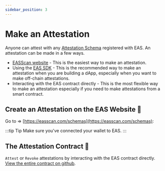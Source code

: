 ```yaml
---
sidebar_position: 3
---
```


# Make an Attestation

Anyone can attest with any [Attestation Schema](https://easscan.com/schemas) registered with EAS. An attestation can be
made in a few ways.

- [EASScan website](https://easscan.com/attestation/create) - This is the easiest way to make an attestation.
- Using the [EAS SDK](https://github.com/ethereum-attestation-service/eas-sdk) - This is the recommended way to make an
  attestation when you are building a dApp, especially when you want to make off-chain attestations.
- Interacting with the EAS contract directly - This is the most flexible way to make an attestation especially if you
  need to make attestations from a smart contract.

## Create an Attestation on the EAS Website 🧙

Go to => [https://easscan.com/schemas](https://easscan.com/schemas):

:::tip Tip
Make sure you've connected your wallet to EAS.
:::

[//]: # ()
[//]: # (## Making Attestations using the contracts 📄)

[//]: # ()
[//]: # (In order to make attestations with EAS, you will need to:)

[//]: # ()
[//]: # (#### 1.Register a schema with the global schema registry.)

[//]: # ()
[//]: # (This defines the data fields and structure of the attested claims that you will be making. You can also use an existing)

[//]: # (schema if the fields match your use case need.)

[//]: # ()
[//]: # (#### 2. Use the `attest` or `attestByDelegation` functions of the EAS contract to make attested claims.)

[//]: # ()
[//]: # (These functions take the following parameters:)

[//]: # ()
[//]: # (- `recipient`: The optional address of the user for whom you are making the attested claims.)

[//]: # (- `schema`: The ID of the schema that defines the data fields and structure of the attested claims.)

[//]: # (- `expirationTime`: The optional time at which the attested claims will expire and no longer be considered valid.)

[//]: # (- `revocable`: A boolean value indicating whether the attested claims can be revoked by the attester.)

[//]: # (- `refUUID`: The UUID of an existing attestation that this attestation is referencing. This can be used to create a)

[//]: # (  chain of attested claims.)

[//]: # (- `data`: The attested claims, encoded as a byte array using the EIP712 encoding format.)

[//]: # (- `attester`: &#40;optional&#41; The address of the attester who is making the attested claims. This is only used for)

[//]: # (  attestByDelegation and should be the address of the signer of the EIP712 signature.)

[//]: # (- `v`: &#40;optional&#41; The v component of the EIP712 signature. This is only used for attestByDelegation.)

[//]: # (- `r`: &#40;optional&#41; The r component of the EIP712 signature. This is only used for attestByDelegation.)

[//]: # (- `s`: &#40;optional&#41; The s component of the EIP712 signature. This is only used for attestByDelegation.)

[//]: # ()
[//]: # (#### 3. Use the `getAttestation` function of the EAS contract to retrieve the attested claims that you have made.)

[//]: # ()
[//]: # (This function takes the UUID of the attested claims as a parameter and returns a Attestation struct containing the)

[//]: # (following fields:)

[//]: # ()
[//]: # (- `recipient`: The address of the user for whom the attested claims were made.)

[//]: # (- `schema`: The ID of the schema that defines the data fields and structure of the attested claims.)

[//]: # (- `expirationTime`: The time at which the attested claims will expire and no longer be considered valid.)

[//]: # (- `revocable`: A boolean value indicating whether the attested claims can be revoked by the attester.)

[//]: # (- `refUUID`: The UUID of the attestation that this attestation is referencing.)

[//]: # (- `data`: The attested claims, encoded as a byte array using the EIP712 encoding format.)

[//]: # (- `attester`: The address of the attester who made the attested claims.)

[//]: # (- `uuid`: The UUID of the attested claims.)

[//]: # (- `revoked`: A boolean value indicating whether the attested claims have been revoked.)

[//]: # ()
[//]: # (#### 4. Verify the attestation using the `verify` function in the EAS contract.)

[//]: # ()
[//]: # (This function takes the following parameters:)

[//]: # ()
[//]: # (- `uuid`: The UUID of the attestation that you want to verify.)

[//]: # (- `recipient`: The address of the user whose identity the attestation is about.)

[//]: # (- `schema`: The ID of the schema that was used to make the attestation.)

[//]: # (- `expirationTime`: The time at which the attestation will expire and can no longer be verified.)

[//]: # (- `revocable`: A boolean value that indicates whether the attestation can be revoked by the attester.)

[//]: # (- `refUUID`: A reference UUID for the attestation, which can be used to link the attestation to other related)

[//]: # (  attestations.)

[//]: # (- `data`: The data that was included in the attestation, encoded as a byte array.)

[//]: # ()
[//]: # (##### 5. &#40;Optional&#41; Use the `revoke` or `revokeByDelegation` functions.)

[//]: # ()
[//]: # (These will revoke attested claims that you have made.)

## The Attestation Contract 📄

`Attest` or `Revoke` attestations by interacting with the EAS contract directly. [View the entire contract on github](https://github.com/ethereum-attestation-service/eas-contracts/blob/master/contracts/SchemaRegistry.sol).
